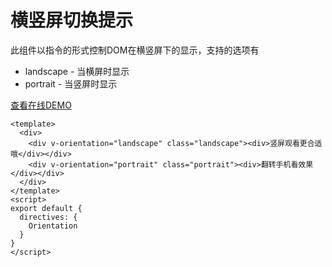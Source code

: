 # 横竖屏切换提示

此组件以指令的形式控制DOM在横竖屏下的显示，支持的选项有

* landscape - 当横屏时显示
* portrait - 当竖屏时显示

[查看在线DEMO](https://vux.li/#!/component/orientation)

```
<template>
  <div>
    <div v-orientation="landscape" class="landscape"><div>竖屏观看更合适哦</div></div>
    <div v-orientation="portrait" class="portrait"><div>翻转手机看效果</div></div>
  </div>
</template>
<script>
export default {
  directives: {
    Orientation
  }
}
</script>
```
